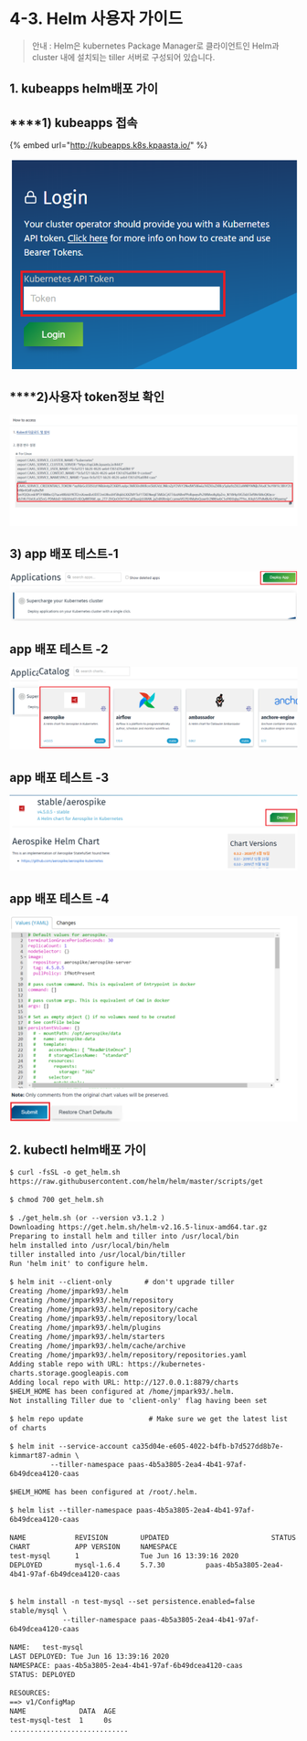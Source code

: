 # 4-3. Helm 사용자 가이드

> 안내 : Helm은 kubernetes Package Manager로 클라이언트인 Helm과 cluster 내에 설치되는 tiller 서버로 구성되어 있습니다.



## 1. kubeapps helm배포 가이

##   ****1\) kubeapps 접속

{% embed url="http://kubeapps.k8s.kpaasta.io/" %}

![](../../.gitbook/assets/image%20%28104%29.png)

##    ****2\)**사용자 token정보 확인**

![](../../.gitbook/assets/image%20%28127%29.png)

##  **3\) app 배포 테스트-1** 

![](../../.gitbook/assets/image%20%2890%29.png)

##      **app 배포 테스트 -2**

![](../../.gitbook/assets/image%20%28102%29.png)

##      **app 배포 테스트 -3**

![](../../.gitbook/assets/image%20%28128%29.png)

##      **app 배포 테스트 -4**

![](../../.gitbook/assets/appsdeploy3.png)

## 2. kubectl helm배포 가이

```text
$ curl -fsSL -o get_helm.sh https://raw.githubusercontent.com/helm/helm/master/scripts/get

$ chmod 700 get_helm.sh

$ ./get_helm.sh (or --version v3.1.2 ) 
Downloading https://get.helm.sh/helm-v2.16.5-linux-amd64.tar.gz
Preparing to install helm and tiller into /usr/local/bin
helm installed into /usr/local/bin/helm
tiller installed into /usr/local/bin/tiller
Run 'helm init' to configure helm.

$ helm init --client-only        # don't upgrade tiller
Creating /home/jmpark93/.helm
Creating /home/jmpark93/.helm/repository
Creating /home/jmpark93/.helm/repository/cache
Creating /home/jmpark93/.helm/repository/local
Creating /home/jmpark93/.helm/plugins
Creating /home/jmpark93/.helm/starters
Creating /home/jmpark93/.helm/cache/archive
Creating /home/jmpark93/.helm/repository/repositories.yaml
Adding stable repo with URL: https://kubernetes-charts.storage.googleapis.com
Adding local repo with URL: http://127.0.0.1:8879/charts
$HELM_HOME has been configured at /home/jmpark93/.helm.
Not installing Tiller due to 'client-only' flag having been set

$ helm repo update                # Make sure we get the latest list of charts

$ helm init --service-account ca35d04e-e605-4022-b4fb-b7d527dd8b7e-kimmart87-admin \
          --tiller-namespace paas-4b5a3805-2ea4-4b41-97af-6b49dcea4120-caas
          
$HELM_HOME has been configured at /root/.helm.

$ helm list --tiller-namespace paas-4b5a3805-2ea4-4b41-97af-6b49dcea4120-caas

NAME            REVISION        UPDATED                         STATUS          CHART           APP VERSION     NAMESPACE
test-mysql      1               Tue Jun 16 13:39:16 2020        DEPLOYED        mysql-1.6.4     5.7.30          paas-4b5a3805-2ea4-4b41-97af-6b49dcea4120-caas


$ helm install -n test-mysql --set persistence.enabled=false stable/mysql \
             --tiller-namespace paas-4b5a3805-2ea4-4b41-97af-6b49dcea4120-caas
             
NAME:   test-mysql
LAST DEPLOYED: Tue Jun 16 13:39:16 2020
NAMESPACE: paas-4b5a3805-2ea4-4b41-97af-6b49dcea4120-caas
STATUS: DEPLOYED

RESOURCES:
==> v1/ConfigMap
NAME             DATA  AGE
test-mysql-test  1     0s
.............................             
```

